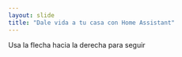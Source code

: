 ```yaml
---
layout: slide
title: "Dale vida a tu casa con Home Assistant"
---
```


Usa la flecha hacia la derecha para seguir
